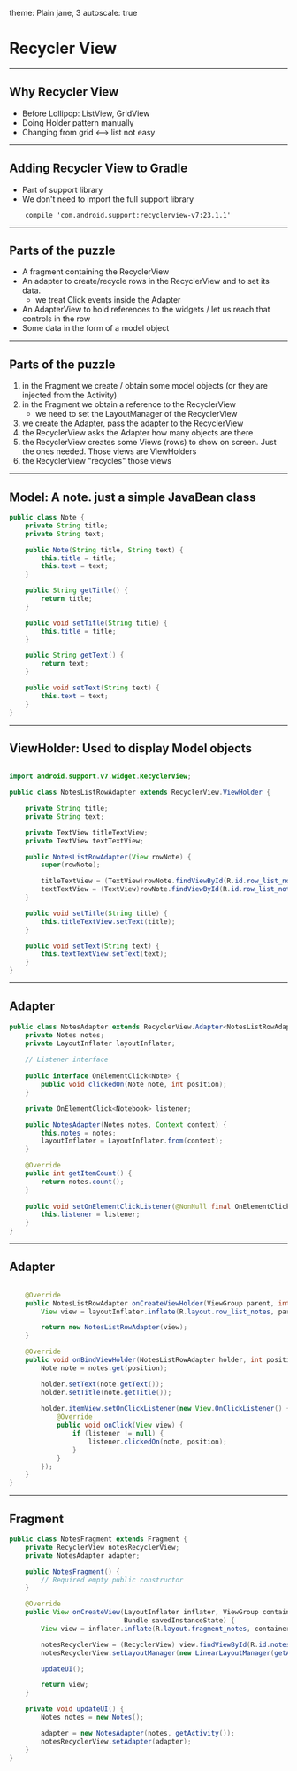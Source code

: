 theme: Plain jane, 3
autoscale: true

# Recycler View

---

## Why Recycler View

- Before Lollipop: ListView, GridView
- Doing Holder pattern manually
- Changing from grid <--> list not easy

---

## Adding Recycler View to Gradle

- Part of support library
- We don't need to import the full support library

```
    compile 'com.android.support:recyclerview-v7:23.1.1'

```

---

## Parts of the puzzle

- A fragment containing the RecyclerView
- An adapter to create/recycle rows in the RecyclerView and to set its data.
    - we treat Click events inside the Adapter
- An AdapterView to hold references to the widgets / let us reach that controls in the row
- Some data in the form of a model object

---

## Parts of the puzzle

1. in the Fragment we create / obtain some model objects (or they are injected from the Activity)
1. in the Fragment we obtain a reference to the RecyclerView
    - we need to set the LayoutManager of the RecyclerView
1. we create the Adapter, pass the adapter to the RecyclerView
1. the RecyclerView asks the Adapter how many objects are there
1. the RecyclerView creates some Views (rows) to show on screen. Just the ones needed. Those views are ViewHolders
1. the RecyclerView "recycles" those views

---

## Model: A note. just a simple JavaBean class

```java
public class Note {
    private String title;
    private String text;

    public Note(String title, String text) {
        this.title = title;
        this.text = text;
    }

    public String getTitle() {
        return title;
    }

    public void setTitle(String title) {
        this.title = title;
    }

    public String getText() {
        return text;
    }

    public void setText(String text) {
        this.text = text;
    }
}
```

---


## ViewHolder: Used to display Model objects

```java

import android.support.v7.widget.RecyclerView;

public class NotesListRowAdapter extends RecyclerView.ViewHolder {

    private String title;
    private String text;

    private TextView titleTextView;
    private TextView textTextView;

    public NotesListRowAdapter(View rowNote) {
        super(rowNote);

        titleTextView = (TextView)rowNote.findViewById(R.id.row_list_notes_title_text);
        textTextView = (TextView)rowNote.findViewById(R.id.row_list_notes_title_note);
    }

    public void setTitle(String title) {
        this.titleTextView.setText(title);
    }

    public void setText(String text) {
        this.textTextView.setText(text);
    }
}
```

---

## Adapter

```java
public class NotesAdapter extends RecyclerView.Adapter<NotesListRowAdapter> {
    private Notes notes;
    private LayoutInflater layoutInflater;
    
    // Listener interface
    
    public interface OnElementClick<Note> {
        public void clickedOn(Note note, int position);
    }

    private OnElementClick<Notebook> listener;

    public NotesAdapter(Notes notes, Context context) {
        this.notes = notes;
        layoutInflater = LayoutInflater.from(context);
    }

    @Override
    public int getItemCount() {
        return notes.count();
    }
    
    public void setOnElementClickListener(@NonNull final OnElementClick<Note> listener) {
        this.listener = listener;
    }
}
```

---

## Adapter

```java

    @Override
    public NotesListRowAdapter onCreateViewHolder(ViewGroup parent, int viewType) {
        View view = layoutInflater.inflate(R.layout.row_list_notes, parent, false);

        return new NotesListRowAdapter(view);
    }

    @Override
    public void onBindViewHolder(NotesListRowAdapter holder, int position) {
        Note note = notes.get(position);

        holder.setText(note.getText());
        holder.setTitle(note.getTitle());
        
        holder.itemView.setOnClickListener(new View.OnClickListener() {
            @Override
            public void onClick(View view) {
                if (listener != null) {
                    listener.clickedOn(note, position);
                }
            }
        });
    }
}

```

---

## Fragment

```java
public class NotesFragment extends Fragment {
    private RecyclerView notesRecyclerView;
    private NotesAdapter adapter;

    public NotesFragment() {
        // Required empty public constructor
    }

    @Override
    public View onCreateView(LayoutInflater inflater, ViewGroup container,
                             Bundle savedInstanceState) {
        View view = inflater.inflate(R.layout.fragment_notes, container, false);

        notesRecyclerView = (RecyclerView) view.findViewById(R.id.notes_recycler_view);
        notesRecyclerView.setLayoutManager(new LinearLayoutManager(getActivity()));

        updateUI();

        return view;
    }

    private void updateUI() {
        Notes notes = new Notes();

        adapter = new NotesAdapter(notes, getActivity());
        notesRecyclerView.setAdapter(adapter);
    }
}

```
